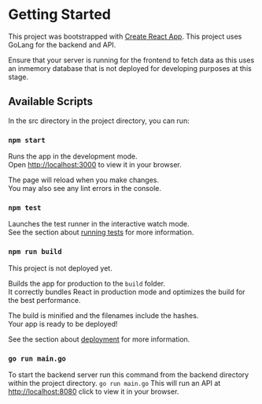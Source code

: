 # Getting Started

This project was bootstrapped with [Create React App](https://github.com/facebook/create-react-app).
This project uses GoLang for the backend and API. 

Ensure that your server is running for the frontend to fetch data as this uses an inmemory database that is not deployed for developing purposes at this stage.

## Available Scripts

In the src directory in the project directory, you can run:

### `npm start`

Runs the app in the development mode.\
Open [http://localhost:3000](http://localhost:3000) to view it in your browser.

The page will reload when you make changes.\
You may also see any lint errors in the console.

### `npm test`

Launches the test runner in the interactive watch mode.\
See the section about [running tests](https://facebook.github.io/create-react-app/docs/running-tests) for more information.

### `npm run build`
This project is not deployed yet. 

Builds the app for production to the `build` folder.\
It correctly bundles React in production mode and optimizes the build for the best performance.

The build is minified and the filenames include the hashes.\
Your app is ready to be deployed!

See the section about [deployment](https://facebook.github.io/create-react-app/docs/deployment) for more information.

### `go run main.go`

To start the backend server run this command from the backend directory within the project directory. 
`go run main.go`
This will run an API at [http://localhost:8080](http://localhost:8080) click to view it in your browser.

